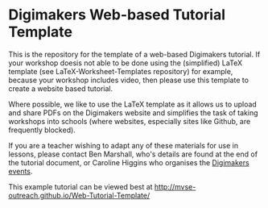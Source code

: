 Digimakers Web-based Tutorial Template
================================

This is the repository for the template of a web-based Digimakers tutorial. If your workshop doesis not able to be done using the (simplified) LaTeX template (see LaTeX-Worksheet-Templates repository) for example, because your workshop includes video, then please use this template to create a website based tutorial. 

Where possible, we like to use the LaTeX template as it allows us to upload and share PDFs on the Digimakers website and simplifies the task of taking workshops into schools (where websites, especially sites like Github, are frequently blocked).

If you are a teacher wishing to adapt any of these materials for use in lessons, please contact Ben Marshall, who's details are found at the end of the tutorial document, or Caroline Higgins who organises the [Digimakers events](http://www.digimakers.co.uk).

This example tutorial can be viewed best at http://mvse-outreach.github.io/Web-Tutorial-Template/
